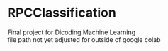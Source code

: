 # RPCClassification
Final project for Dicoding Machine Learning<br>
file path not yet adjusted for outside of google colab
